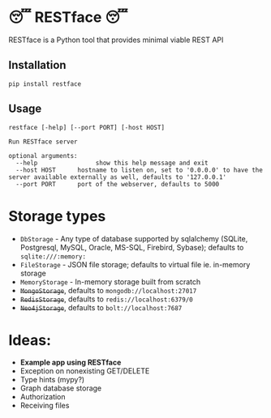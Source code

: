 # 😴 RESTface 😴

RESTface is a Python tool that provides minimal viable REST API

## Installation

```pip install restface```

## Usage

```
restface [-help] [--port PORT] [-host HOST]

Run RESTface server

optional arguments:
  --help                show this help message and exit
  --host HOST      hostname to listen on, set to '0.0.0.0' to have the server available externally as well, defaults to '127.0.0.1'
  --port PORT      port of the webserver, defaults to 5000
```

# Storage types

- `DbStorage` - Any type of database supported by sqlalchemy
  (SQLite, Postgresql, MySQL, Oracle, MS-SQL, Firebird, Sybase); defaults to `sqlite:///:memory:`
- `FileStorage` - JSON file storage; defaults to virtual file ie. in-memory storage
- `MemoryStorage` - In-memory storage built from scratch
- ~~`MongoStorage`~~, defaults to `mongodb://localhost:27017`
- ~~`RedisStorage`~~, defaults to `redis://localhost:6379/0`
- ~~`Neo4jStorage`~~, defaults to `bolt://localhost:7687`

# Ideas:

- **Example app using RESTface**
- Exception on nonexisting GET/DELETE
- Type hints (mypy?)
- Graph database storage
- Authorization
- Receiving files
